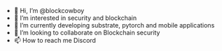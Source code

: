 - 👋 Hi, I’m @blockcowboy
- 👀 I’m interested in security and blockchain
- 🌱 I’m currently developing substrate, pytorch and mobile applications
- 💞️ I’m looking to collaborate on Blockchain security
- 📫 How to reach me Discord

<!---
blockcowboy/blockcowboy is a ✨ special ✨ repository because its `README.md` (this file) appears on your GitHub profile.
You can click the Preview link to take a look at your changes.
--->

